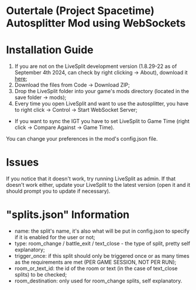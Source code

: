 # Outertale (Project Spacetime) Autosplitter Mod using WebSockets

# Installation Guide
1. If you are not on the LiveSplit development version (1.8.29-22 as of September 4th 2024, can check by right clicking -> About), download it [here](https://raw.githubusercontent.com/LiveSplit/LiveSplit.github.io/artifacts/LiveSplitDevBuild.zip);
2. Download the files from Code -> Download ZIP;
3. Drop the LiveSplit folder into your game's mods directory (located in the save folder -> mods);
4. Every time you open LiveSplit and want to use the autosplitter, you have to right click -> Control -> Start WebSocket Server;
* If you want to sync the IGT you have to set LiveSplit to Game Time (right click -> Compare Against -> Game Time).

You can change your preferences in the mod's config.json file.

# Issues
If you notice that it doesn't work, try running LiveSplit as admin.
If that doesn't work either, update your LiveSplit to the latest version (open it and it should prompt you to update if necessary).

# "splits.json" Information
- name: the split's name, it's also what will be put in config.json to specify if it is enabled for the user or not;
- type: room_change / battle_exit / text_close - the type of split, pretty self explanatory;
- trigger_once: if this split should only be triggered once or as many times as the requirements are met (PER GAME SESSION, NOT PER RUN);
- room_or_text_id: the id of the room or text (in the case of text_close splits) to be checked;
- room_destination: only used for room_change splits, self explanatory.
